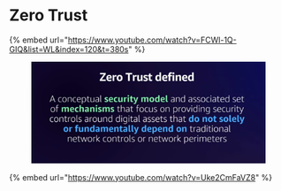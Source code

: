 # Zero Trust

{% embed url="https://www.youtube.com/watch?v=FCWl-1Q-GIQ&list=WL&index=120&t=380s" %}

<figure><img src="../../.gitbook/assets/image (205).png" alt=""><figcaption></figcaption></figure>

{% embed url="https://www.youtube.com/watch?v=Uke2CmFaVZ8" %}
